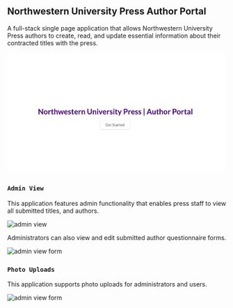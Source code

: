 
## Northwestern University Press Author Portal

A full-stack single page application that allows Northwestern University Press authors to create, read, and update essential information about their contracted titles with the press. 

![homepage](/public/assets/home.png)

### `Admin View`
This application features admin functionality that enables press staff to view all submitted titles, and authors. 

![admin view](/public/assets/Admin_view.gif)

Administrators can also view and edit submitted author questionnaire forms.

![admin view form](/public/assets/form.gif)

### `Photo Uploads`

This application supports photo uploads for administrators and users. 

![admin view form](/public/assets/photoupload.gif)










